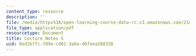 ```yaml
---
content_type: resource
description: ''
file: /media/https%3A/open-learning-course-data-rc.s3.amazonaws.com/21m-385-interactive-music-systems-fall-2016/8ed1b7fc789ecd013a6ad6feea288320_MIT21M_385F16_L5.pdf
file_type: application/pdf
resourcetype: Document
title: Lecture Notes 5
uid: 8ed1b7fc-789e-cd01-3a6a-d6feea288320
---
```

